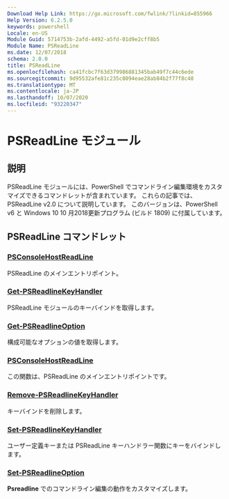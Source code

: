 ```yaml
---
Download Help Link: https://go.microsoft.com/fwlink/?linkid=855966
Help Version: 6.2.5.0
keywords: powershell
Locale: en-US
Module Guid: 5714753b-2afd-4492-a5fd-01d9e2cff8b5
Module Name: PSReadLine
ms.date: 12/07/2018
schema: 2.0.0
title: PSReadLine
ms.openlocfilehash: ca41fcbc7f63d379986881345bab49f7c44c6ede
ms.sourcegitcommit: 9d95532afe81c235c8094eae28ab84b2f77f8c48
ms.translationtype: MT
ms.contentlocale: ja-JP
ms.lasthandoff: 10/07/2020
ms.locfileid: "93220347"
---
```

# PSReadLine モジュール

## 説明

PSReadLine モジュールには、PowerShell でコマンドライン編集環境をカスタマイズできるコマンドレットが含まれています。 これらの記事では、PSReadLine v2.0 について説明しています。 このバージョンは、PowerShell v6 と Windows 10 10 月2018更新プログラム (ビルド 1809) に付属しています。

## PSReadLine コマンドレット

### [PSConsoleHostReadLine](PSConsoleHostReadLine.md)
PSReadLine のメインエントリポイント。

### [Get-PSReadlineKeyHandler](Get-PSReadlineKeyHandler.md)
PSReadLine モジュールのキーバインドを取得します。

### [Get-PSReadlineOption](Get-PSReadlineOption.md)
構成可能なオプションの値を取得します。

### [PSConsoleHostReadLine](PSConsoleHostReadLine.md)
この関数は、PSReadLine のメインエントリポイントです。

### [Remove-PSReadlineKeyHandler](Remove-PSReadlineKeyHandler.md)
キーバインドを削除します。

### [Set-PSReadlineKeyHandler](Set-PSReadlineKeyHandler.md)
ユーザー定義キーまたは PSReadLine キーハンドラー関数にキーをバインドします。

### [Set-PSReadlineOption](Set-PSReadlineOption.md)
**Psreadline** でのコマンドライン編集の動作をカスタマイズします。

